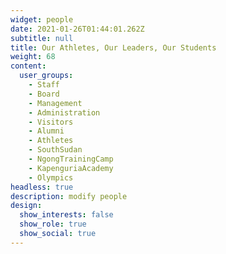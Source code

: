 ```yaml
---
widget: people
date: 2021-01-26T01:44:01.262Z
subtitle: null
title: Our Athletes, Our Leaders, Our Students
weight: 68
content:
  user_groups:
    - Staff
    - Board
    - Management
    - Administration
    - Visitors
    - Alumni
    - Athletes
    - SouthSudan
    - NgongTrainingCamp
    - KapenguriaAcademy
    - Olympics
headless: true
description: modify people
design:
  show_interests: false
  show_role: true
  show_social: true
---
```

